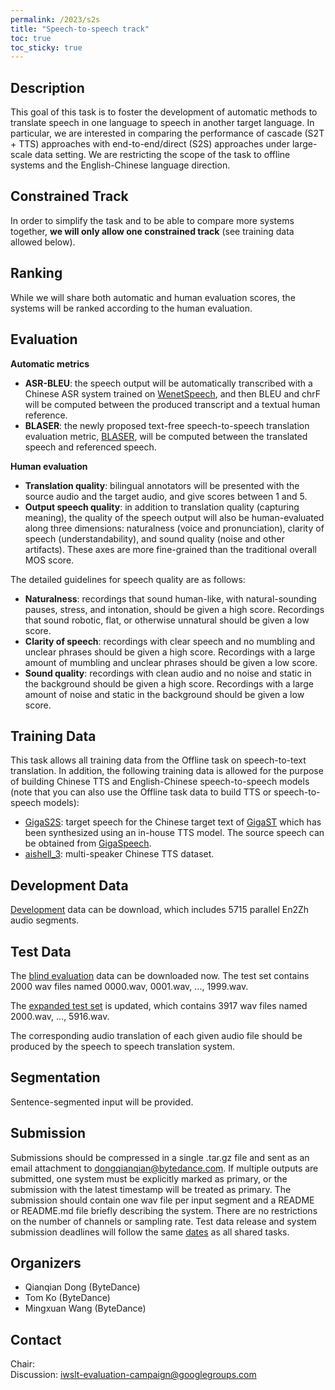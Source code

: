 ```yaml
---
permalink: /2023/s2s
title: "Speech-to-speech track"
toc: true
toc_sticky: true
---
```


<!--
Markdown notes: comments can be formed as in this example;
bulleted lines start with a - ;
if you want to have a line break either put a blank line in between the text or leave two spaces at the end of the line
-->

## Description

This goal of this task is to foster the development of automatic methods to translate speech in one language to speech in another target language. In particular, we are interested in comparing the performance of cascade (S2T + TTS) approaches with end-to-end/direct (S2S) approaches under large-scale data setting. We are restricting the scope of the task to offline systems and the English-Chinese language direction. 

<!-- Description the task, the languages, and the type of data -->

## Constrained Track

In order to simplify the task and to be able to compare more systems together, **we will only allow one constrained track** (see training data allowed below).

## Ranking

While we will share both automatic and human evaluation scores, the systems will be ranked according to the human evaluation.

## Evaluation

**Automatic metrics**
- **ASR-BLEU**: the speech output will be automatically transcribed with a Chinese ASR system trained on [WenetSpeech](https://github.com/wenet-e2e/wenet/blob/main/docs/pretrained_models.en.md), and then BLEU and chrF will be computed between the produced transcript and a textual human reference.
- **BLASER**: the newly proposed text-free speech-to-speech translation evaluation metric, [BLASER](https://github.com/facebookresearch/stopes/tree/main/stopes/eval/blaser), will be computed between the translated speech and referenced speech. 

**Human evaluation**
- **Translation quality**: bilingual annotators will be presented with the source audio and the target audio, and give scores between 1 and 5.
- **Output speech quality**: in addition to translation quality (capturing meaning), the quality of the speech output will also be human-evaluated along three dimensions: naturalness (voice and pronunciation), clarity of speech (understandability), and sound quality (noise and other artifacts). These axes are more fine-grained than the traditional overall MOS score.

The detailed guidelines for speech quality are as follows:
- **Naturalness**: recordings that sound human-like, with natural-sounding pauses, stress, and intonation, should be given a high score. Recordings that sound robotic, flat, or otherwise unnatural should be given a low score.
- **Clarity of speech**: recordings with clear speech and no mumbling and unclear phrases should be given a high score. Recordings with a large amount of mumbling and unclear phrases should be given a low score.
- **Sound quality**: recordings with clean audio and no noise and static in the background should be given a high score. Recordings with a large amount of noise and static in the background should be given a low score.

<!-- Description of metrics used for evaluation, what the official ranking is based on, links to evaluation scripts -->

## Training Data

This task allows all training data from the Offline task on speech-to-text translation.
In addition, the following training data is allowed for the purpose of building Chinese TTS and English-Chinese speech-to-speech models (note that you can also use the Offline task data to build TTS or speech-to-speech models):
- [GigaS2S](https://github.com/SpeechTranslation/GigaS2S): target speech for the Chinese target text of [GigaST](https://arxiv.org/abs/2204.03939) which has been synthesized using an in-house TTS model.  The source speech can be obtained from [GigaSpeech](https://arxiv.org/abs/2106.06909).
- [aishell_3](https://www.aishelltech.com/aishell_3): multi-speaker Chinese TTS dataset.

## Development Data

[Development](http://lf3-nlp-opensource.bytetos.com/obj/nlp-opensource/datasets/GigaS2S/EN2ZH/DEV.zip) data can be download, which includes 5715 parallel En2Zh audio segments.

## Test Data

The [blind evaluation](http://lf3-nlp-opensource.bytetos.com/obj/nlp-opensource/datasets/GigaS2S/EN2ZH/TEST.zip) data can be downloaded now. The test set contains 2000 wav files named 0000.wav, 0001.wav, ..., 1999.wav. 

The [expanded test set](https://drive.google.com/file/d/1erxpGL7nzc3vIdm7KhipMAr4ai5mztMF/view?usp=sharing) is updated, which contains 3917 wav files named 2000.wav, ..., 5916.wav.

The corresponding audio translation of each given audio file should be produced by the speech to speech translation system.


## Segmentation

Sentence-segmented input will be provided.


## Submission

Submissions should be compressed in a single .tar.gz file and sent as an email attachment to dongqianqian@bytedance.com. If multiple outputs are submitted, one system must be explicitly marked as primary, or the submission with the latest timestamp will be treated as primary. The submission should contain one wav file per input segment and a README or README.md file briefly describing the system. There are no restrictions on the number of channels or sampling rate.
Test data release and system submission deadlines will follow the same [dates](https://iwslt.org/2023/#important-dates) as all shared tasks.

<!-- Description of expected submission format and submission instructions -->


## Organizers

<!-- List of organizers' names and affiliations -->
- Qianqian Dong (ByteDance)
- Tom Ko (ByteDance)
- Mingxuan Wang (ByteDance)


## Contact

<!-- Add chair(s) and their contact info, as well as standard google group -->
Chair:   
Discussion: <iwslt-evaluation-campaign@googlegroups.com>
